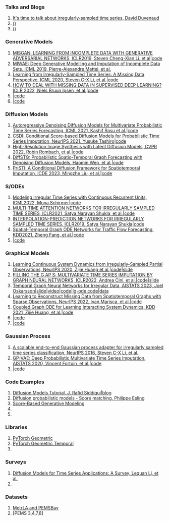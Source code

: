 ### Talks and Blogs
1. [It's time to talk about irregularly-sampled time series, David Duvenaud](https://www.youtube.com/watch?v=iB2d99K_vk8)
2. [()]()
3. [()]()


### Generative Models
1. [MISGAN: LEARNING FROM INCOMPLETE DATA WITH GENERATIVE ADVERSARIAL NETWORKS, ICLR2019, Steven Cheng-Xian Li, et al](https://arxiv.org/pdf/1902.09599.pdf)|[code](https://github.com/steveli/misgan)
2. [MIWAE: Deep Generative Modelling and Imputation of Incomplete Data Sets, ICML 2019, Pierre-Alexandre Mattei, et al.](http://proceedings.mlr.press/v97/mattei19a/mattei19a.pdf)
3. [Learning from Irregularly-Sampled Time Series: A Missing Data Perspective, ICML 2020, Steven C-X Li, et al.](http://proceedings.mlr.press/v119/li20k/li20k.pdf)|[code](https://github.com/steveli/partial-encoder-decoder)
4. [HOW TO DEAL WITH MISSING DATA IN SUPERVISED DEEP LEARNING? ICLR 2022, Niels Bruun Ipsen, et al.](https://inria.hal.science/hal-03044144/document)|[code](https://github.com/nbip/)
5. []()|[code]()
6. []()|[code]()


### Diffusion Models
1. [Autoregressive Denoising Diffusion Models for Multivariate Probabilistic Time Series Forecasting, ICML 2021, Kashif Rasu et al.](http://proceedings.mlr.press/v139/rasul21a/rasul21a.pdf)|[code](https://github.com/zalandoresearch/pytorch-ts)
2. [CSDI: Conditional Score-based Diffusion Models for Probabilistic Time Series Imputation, NeurIPS 2021, Yusuke Tashiro](https://proceedings.neurips.cc/paper/2021/file/cfe8504bda37b575c70ee1a8276f3486-Paper.pdf)|[code](https://github.com/ermongroup/CSDI)
3. [High-Resolution Image Synthesis with Latent Diffusion Models, CVPR 2022, Robin Rombach, et al.](https://openaccess.thecvf.com/content/CVPR2022/papers/Rombach_High-Resolution_Image_Synthesis_With_Latent_Diffusion_Models_CVPR_2022_paper.pdf)|[code](https://github.com/CompVis/latent-diffusion/tree/main)
4. [DiffSTG: Probabilistic Spatio-Temporal Graph Forecasting with Denoising Diffusion Models, Haomin Wen, et al.](https://arxiv.org/pdf/2301.13629.pdf)|[code]()
5. [PriSTI: A Conditional Diffusion Framework for Spatiotemporal Imputation, ICDE 2023, Mingzhe Liu, et al.](https://arxiv.org/pdf/2302.09746.pdf)|[code](https://github.com/LMZZML/PriSTI)


### S/ODEs
1. [Modeling Irregular Time Series with Continuous Recurrent Units, ICML2022, Mona Schirmer](https://proceedings.mlr.press/v162/schirmer22a/schirmer22a.pdf)|[code](https://github.com/boschresearch/Continuous-Recurrent-Units)
2. [MULTI-TIME ATTENTION NETWORKS FOR IRREGULARLY SAMPLED TIME SERIES, ICLR2021, Satya Narayan Shukla, et al.](https://arxiv.org/pdf/2101.10318.pdf)|[code](https://github.com/reml-lab/mTAN)
3. [INTERPOLATION-PREDICTION NETWORKS FOR IRREGULARLY SAMPLED TIME SERIES, ICLR2019, Satya Narayan Shukla](https://arxiv.org/pdf/1909.07782.pdf)|[code](https://github.com/mlds-lab/interp-net)
4. [Spatial-Temporal Graph ODE Networks for Traffic Flow Forecasting, KDD2021, Zheng Fang, et al.](https://dl.acm.org/doi/pdf/10.1145/3447548.3467430?casa_token=Bb_UAk-6jv0AAAAA:wk-pafhVaFGUzIsQCRecJxUwXtIRUMYhu4TrZ5KJnfIL_TQcqRh6ELXGzcL3LKgktv-wV7GX1UC96A)|[code](https://github.com/square-coder/STGODE)
5. []()|[code]()


### Graphical Models
1. [Learning Continuous System Dynamics from Irregularly-Sampled Partial Observations, NeurIPS 2020, Zijie Huang et al.](https://arxiv.org/pdf/2011.03880.pdf)|[code](https://github.com/ZijieH/LG-ODE)|[slide](https://slideslive.com/38937644/learning-continuous-system-dynamics-from-irregularlysampled-partial-observations)
2. [FILLING THE G AP S: MULTIVARIATE TIME SERIES IMPUTATION BY GRAPH NEURAL NETWORKS, ICLR2022, Andrea Cini, et al.](https://arxiv.org/pdf/2108.00298.pdf)|[code](https://github.com/Graph-Machine-Learning-Group/grin)|[slide](https://iclr.cc/media/iclr-2022/Slides/5891.pdf)
3. [Temporal Graph Neural Networks for Irregular Data, AISTATS 2023, Joel Oskarsson](https://proceedings.mlr.press/v206/oskarsson23a/oskarsson23a.pdf)|[slide](https://joeloskarsson.github.io/assets/pdf/TGNN4I_AISTATS_presentation.pdf)|[video](https://www.youtube.com/watch?v=r0mpZjUnpHA)|[code](https://github.com/joeloskarsson/tgnn4i)|[lg-ode code](https://github.com/joeloskarsson/LG-ODE)|[data](https://liuonline-my.sharepoint.com/personal/joeos82_liu_se/_layouts/15/onedrive.aspx?id=%2Fpersonal%2Fjoeos82%5Fliu%5Fse%2FDocuments%2FResearch%2Ftgnn4i%5Fdataset&ga=1)
4. [Learning to Reconstruct Missing Data from Spatiotemporal Graphs with Sparse Observations, NeurIPS 2022, Ivan Marisca, et al.](https://arxiv.org/pdf/2205.13479.pdf)|[code](https://github.com/Graph-Machine-Learning-Group/spin)
5. [Coupled Graph ODE for Learning Interacting System Dynamics, KDD 2021, Zijie Huang, et al.](https://par.nsf.gov/servlets/purl/10331492)|[code](https://github.com/ZijieH/CG-ODE)
6. []()|[code]()
7. []()|[code]()


### Gaussian Process
1. [A scalable end-to-end Gaussian process adapter for irregularly sampled time series classification, NeurIPS 2016, Steven C-X Li, et al.](https://proceedings.neurips.cc/paper/2016/file/9c01802ddb981e6bcfbec0f0516b8e35-Paper.pdf)
2. [GP-VAE: Deep Probabilistic Multivariate Time Series Imputation, AISTATS 2020, Vincent Fortuin, et al.](http://proceedings.mlr.press/v108/fortuin20a/fortuin20a.pdf)|[code](https://github.com/ratschlab/GP-VAE)
3. []()|[code]()


### Code Examples
1. [Diffusion Models Tutorial, J. Rafid Siddiqui](https://github.com/azad-academy/denoising-diffusion-model/blob/main/diffusion_model_demo.ipynb)|[blog](https://towardsdatascience.com/diffusion-models-made-easy-8414298ce4da)
2. [Diffusion probabilistic models - Score matching, Philippe Esling](https://github.com/acids-ircam/diffusion_models/blob/main/diffusion_01_score.ipynb)
3. [Score-Based Generative Modeling](https://colab.research.google.com/drive/120kYYBOVa1i0TD85RjlEkFjaWDxSFUx3?usp=sharing#scrollTo=YyQtV7155Nht)
4. []()
5. []()


### Libraries
1. [PyTorch Geometric](https://pytorch-geometric.readthedocs.io/en/latest/tutorial/create_gnn.html)
2. [PyTorch Geometric Temporal](https://github.com/benedekrozemberczki/pytorch_geometric_temporal)
3. []()


### Surveys
1. [Diffusion Models for Time Series Applications: A Survey, Lequan Li, et al.](https://arxiv.org/pdf/2305.00624.pdf)
2. []()

### Datasets
1. [MetrLA and PEMSBay](https://drive.google.com/drive/folders/10FOTa6HXPqX8Pf5WRoRwcFnW9BrNZEIX)
2. [PEMS 3,4,7,8]



